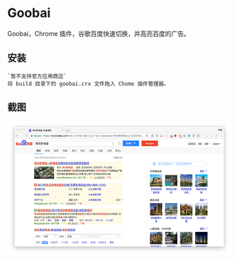 # Goobai
Goobai，Chrome 插件，谷歌百度快速切换，并高亮百度的广告。

安装
----
```
`暂不支持官方应用商店`
将 build 目录下的 goobai.crx 文件拖入 Chome 插件管理器。
```

截图
----
![Googbai Screenshot](docs/screenshot.png)
